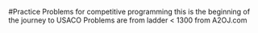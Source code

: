 #Practice Problems for competitive programming 
this is the beginning of the journey to USACO Problems are from ladder < 1300 from A2OJ.com